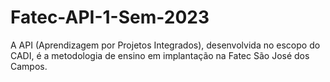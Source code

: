 # Fatec-API-1-Sem-2023
A API (Aprendizagem por Projetos Integrados), desenvolvida no escopo do CADI, é a metodologia de ensino em implantação na Fatec São José dos Campos.
